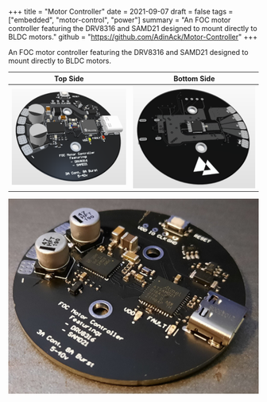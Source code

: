 +++
title = "Motor Controller"
date = 2021-09-07
draft = false
tags = ["embedded", "motor-control", "power"]
summary = "An FOC motor controller featuring the DRV8316 and SAMD21 designed to mount directly to BLDC motors."
github = "https://github.com/AdinAck/Motor-Controller"
+++

An FOC motor controller featuring the DRV8316 and SAMD21 designed to mount directly to BLDC motors.

Top Side | Bottom Side
:-------:|:-----------:
![](images/top-side.png)  |  ![](images/bottom-side.png)

![](images/real-life.jpeg)
